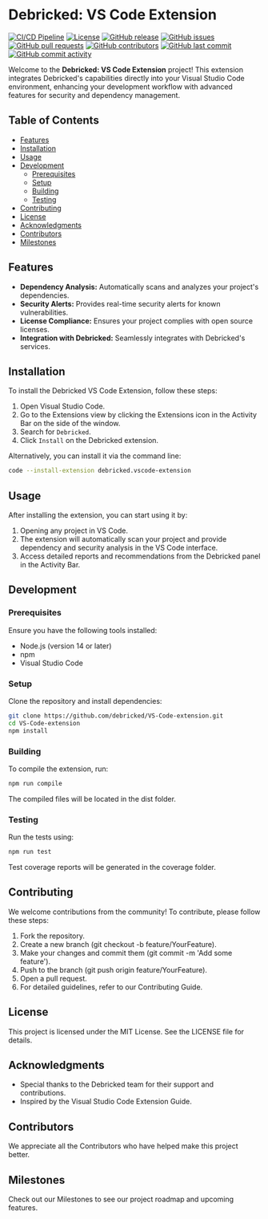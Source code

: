# Debricked: VS Code Extension

[![CI/CD Pipeline](https://github.com/debricked/VS-Code-extension/actions/workflows/build.yml/badge.svg)](https://github.com/debricked/VS-Code-extension/actions/workflows/build.yml)
[![License](https://img.shields.io/github/license/debricked/VS-Code-extension)](https://github.com/debricked/VS-Code-extension/blob/main/LICENSE)
[![GitHub release](https://img.shields.io/github/release/debricked/VS-Code-extension.svg)](https://GitHub.com/debricked/VS-Code-extension/releases/)
[![GitHub issues](https://img.shields.io/github/issues/debricked/VS-Code-extension.svg)](https://github.com/debricked/VS-Code-extension/issues)
[![GitHub pull requests](https://img.shields.io/github/issues-pr/debricked/VS-Code-extension.svg)](https://github.com/debricked/VS-Code-extension/pulls)
[![GitHub contributors](https://img.shields.io/github/contributors/debricked/VS-Code-extension.svg)](https://github.com/debricked/VS-Code-extension/graphs/contributors)
[![GitHub last commit](https://img.shields.io/github/last-commit/debricked/VS-Code-extension.svg)](https://github.com/debricked/VS-Code-extension/commits/main)
[![GitHub commit activity](https://img.shields.io/github/commit-activity/m/debricked/VS-Code-extension.svg)](https://github.com/debricked/VS-Code-extension/pulse)

Welcome to the **Debricked: VS Code Extension** project! This extension integrates Debricked's capabilities directly into your Visual Studio Code environment, enhancing your development workflow with advanced features for security and dependency management.

## Table of Contents
- [Features](#features)
- [Installation](#installation)
- [Usage](#usage)
- [Development](#development)
  - [Prerequisites](#prerequisites)
  - [Setup](#setup)
  - [Building](#building)
  - [Testing](#testing)
- [Contributing](#contributing)
- [License](#license)
- [Acknowledgments](#acknowledgments)
- [Contributors](#contributors)
- [Milestones](#milestones)

## Features

- **Dependency Analysis:** Automatically scans and analyzes your project's dependencies.
- **Security Alerts:** Provides real-time security alerts for known vulnerabilities.
- **License Compliance:** Ensures your project complies with open source licenses.
- **Integration with Debricked:** Seamlessly integrates with Debricked's services.

## Installation

To install the Debricked VS Code Extension, follow these steps:

1. Open Visual Studio Code.
2. Go to the Extensions view by clicking the Extensions icon in the Activity Bar on the side of the window.
3. Search for `Debricked`.
4. Click `Install` on the Debricked extension.

Alternatively, you can install it via the command line:

```sh
code --install-extension debricked.vscode-extension
```

## Usage
After installing the extension, you can start using it by:

1. Opening any project in VS Code.
2. The extension will automatically scan your project and provide dependency and security analysis in the VS Code interface.
3. Access detailed reports and recommendations from the Debricked panel in the Activity Bar.

## Development
### Prerequisites
Ensure you have the following tools installed:

- Node.js (version 14 or later)
- npm
- Visual Studio Code

### Setup
Clone the repository and install dependencies:

```sh
git clone https://github.com/debricked/VS-Code-extension.git
cd VS-Code-extension
npm install
```

### Building
To compile the extension, run:

```sh
npm run compile
```

The compiled files will be located in the dist folder.

### Testing
Run the tests using:

```sh
npm run test
```

Test coverage reports will be generated in the coverage folder.

## Contributing
We welcome contributions from the community! To contribute, please follow these steps:

1. Fork the repository.
2. Create a new branch (git checkout -b feature/YourFeature).
3. Make your changes and commit them (git commit -m 'Add some feature').
4. Push to the branch (git push origin feature/YourFeature).
5. Open a pull request.
6. For detailed guidelines, refer to our Contributing Guide.

## License
This project is licensed under the MIT License. See the LICENSE file for details.

## Acknowledgments
- Special thanks to the Debricked team for their support and contributions.
- Inspired by the Visual Studio Code Extension Guide.

## Contributors
We appreciate all the Contributors who have helped make this project better.

## Milestones
Check out our Milestones to see our project roadmap and upcoming features.